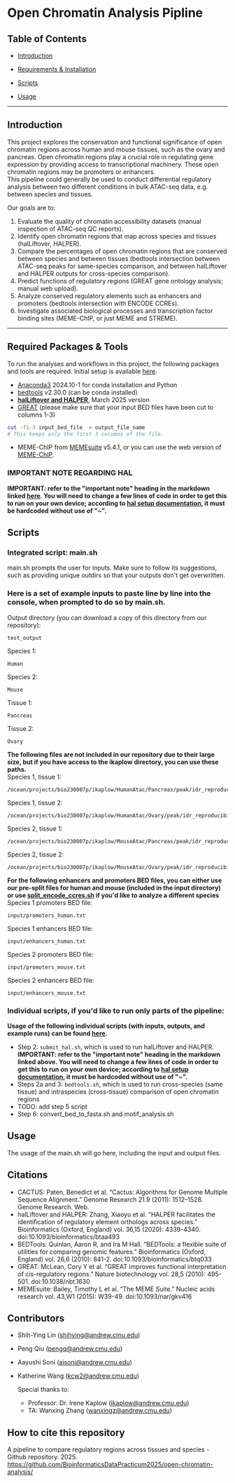 # Open Chromatin Analysis Pipline

## Table of Contents

- [Introduction](#introduction)

- [Requirements & Installation](#required-packages--tools)

- [Scripts](#scripts)

- [Usage](#usage)


---

## Introduction
This project explores the conservation and functional significance of open chromatin regions across human and mouse tissues, such as the ovary and pancreas. Open chromatin regions play a crucial role in regulating gene expression by providing access to transcriptional machinery. These open chromatin regions may be promoters or enhancers.  
This pipeline could generally be used to conduct differential regulatory analysis between two different conditions in  bulk ATAC-seq data, e.g. between species and tissues. 

Our goals are to:  
1. Evaluate the quality of chromatin accessibility datasets (manual inspection of ATAC-seq QC reports).
2. Identify open chromatin regions that map across species and tissues (halLiftover, HALPER).
3. Compare the percentages of open chromatin regions that are conserved between species and between tissues (bedtools intersection between ATAC-seq peaks for same-species comparison, and between halLiftover and HALPER outputs for cross-species comparison).
4. Predict functions of regulatory regions (GREAT gene ontology analysis; manual web upload).
5. Analyze conserved regulatory elements such as enhancers and promoters (bedtools intersection with ENCODE CCREs).
6. Investigate associated biological processes and transcription factor binding sites (MEME-ChIP, or just MEME and STREME).

---

## Required Packages & Tools
To run the analyses and workflows in this project, the following packages and tools are required. Initial setup is available [here](setup/README.md). 

- [Anaconda3](https://www.anaconda.com/docs/getting-started/anaconda/install) 2024.10-1 for conda installation and Python
- [bedtools](https://anaconda.org/bioconda/bedtools) v2.30.0 (can be conda installed)
- **[halLiftover and HALPER](https://github.com/pfenninglab/halLiftover-postprocessing.git)**, March 2025 version
- [GREAT](http://great.stanford.edu/public/html/) (please make sure that your input BED files have been cut to columns 1-3)
```bash
cut -f1-3 input_bed_file  > output_file_name 
# This keeps only the first 3 columns of the file.
```
- MEME-ChIP from [MEMEsuite](https://meme-suite.org/meme/doc/install.html) v5.4.1, or you can use the web version of [MEME-ChIP](https://meme-suite.org/meme/tools/meme-chip).

### IMPORTANT NOTE REGARDING HAL
**IMPORTANT: refer to the "important note" heading in the markdown linked [here](setup/SCRIPTS.md). You will need to change a few lines of code in order to get this to run on your own device; according to [hal setup documentation](https://github.com/pfenninglab/halLiftover-postprocessing/blob/master/hal_install_instructions.md), it must be hardcoded without use of "~".** 

## Scripts
### Integrated script: main.sh
main.sh prompts the user for inputs. Make sure to follow its suggestions, such as providing unique outdirs so that your outputs don't get overwritten.  
### Here is a set of example inputs to paste line by line into the console, when prompted to do so by main.sh.
Output directory (you can download a copy of this directory from our repository):
```text
test_output
```
Species 1:
```text
Human
```
Species 2:
```text
Mouse
```
Tissue 1:
```text
Pancreas
```
Tissue 2:
```text
Ovary
```

**The following files are not included in our repository due to their large size, but if you have access to the ikaplow directory, you can use these paths.**  
Species 1, tissue 1:
```text
/ocean/projects/bio230007p/ikaplow/HumanAtac/Pancreas/peak/idr_reproducibility/idr.optimal_peak.narrowPeak.gz
```
Species 1, tissue 2:
```text
/ocean/projects/bio230007p/ikaplow/HumanAtac/Ovary/peak/idr_reproducibility/idr.conservative_peak.narrowPeak.gz
```
Species 2, tissue 1:
```text
/ocean/projects/bio230007p/ikaplow/MouseAtac/Pancreas/peak/idr_reproducibility/idr.optimal_peak.narrowPeak.gz
```
Species 2, tissue 2:
```text
/ocean/projects/bio230007p/ikaplow/MouseAtac/Ovary/peak/idr_reproducibility/idr.optimal_peak.narrowPeak.gz
```

**For the following enhancers and promoters BED files, you can either use our pre-split files for human and mouse (included in the input directory) or use [split_encode_ccres.sh](https://github.com/BioinformaticsDataPracticum2025/open-chromatin-analysis/blob/main/split_encode_ccres.sh) if you'd like to analyze a different species**  
Species 1 promoters BED file:
```text
input/promoters_human.txt
```
Species 1 enhancers BED file:
```text
input/enhancers_human.txt
```
Species 2 promoters BED file:
```text
input/promoters_mouse.txt
```
Species 2 enhancers BED file:
```text
input/enhancers_mouse.txt
```

### Individual scripts, if you'd like to run only parts of the pipeline:
**Usage of the following individual scripts (with inputs, outputs, and example runs) can be found [here](setup/SCRIPTS.md).**
- Step 2: `submit_hal.sh`, which is used to run halLiftover and HALPER. **IMPORTANT: refer to the "important note" heading in the markdown linked above. You will need to change a few lines of code in order to get this to run on your own device; according to [hal setup documentation](https://github.com/pfenninglab/halLiftover-postprocessing/blob/master/hal_install_instructions.md), it must be hardcoded without use of "~".** 
- Steps 2a and 3: `bedtools.sh`, which is used to run cross-species (same tissue) and intraspecies (cross-tissue) comparison of open chromatin regions
- TODO: add step 5 script
- Step 6: convert_bed_to_fasta.sh and motif_analysis.sh

## Usage

The usage of the main.sh will go here, including the input and output files. 

## Citations
* CACTUS: Paten, Benedict et al. “Cactus: Algorithms for Genome Multiple Sequence Alignment.” Genome Research 21.9 (2011): 1512–1528. Genome Research. Web.
* halLiftover and HALPER: Zhang, Xiaoyu et al. “HALPER facilitates the identification of regulatory element orthologs across species.” Bioinformatics (Oxford, England) vol. 36,15 (2020): 4339-4340. doi:10.1093/bioinformatics/btaa493
* BEDTools: Quinlan, Aaron R, and Ira M Hall. “BEDTools: a flexible suite of utilities for comparing genomic features.” Bioinformatics (Oxford, England) vol. 26,6 (2010): 841-2. doi:10.1093/bioinformatics/btq033
* GREAT: McLean, Cory Y et al. “GREAT improves functional interpretation of cis-regulatory regions.” Nature biotechnology vol. 28,5 (2010): 495-501. doi:10.1038/nbt.1630
* MEMEsuite: Bailey, Timothy L et al. “The MEME Suite.” Nucleic acids research vol. 43,W1 (2015): W39-49. doi:10.1093/nar/gkv416

## Contributors
* Shih-Ying Lin (shihying@andrew.cmu.edu)
* Peng Qiu (pengq@andrew.cmu.edu)
* Aayushi Soni (ajsoni@andrew.cmu.edu)
* Katherine Wang (kcw2@andrew.cmu.edu)

  Special thanks to:
  * Professor: Dr. Irene Kaplow (ikaplow@andrew.cmu.edu)
  * TA: Wanxing Zhang (wanxingz@andrew.cmu.edu)

## How to cite this repository
A pipeline to compare regulatory regions across tissues and species - Github repository. 2025. https://github.com/BioinformaticsDataPracticum2025/open-chromatin-analysis/
